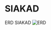# SIAKAD

ERD SIAKAD
![ERD](https://github.com/username/repository/raw/main/public/images/erd_siakad.png)
